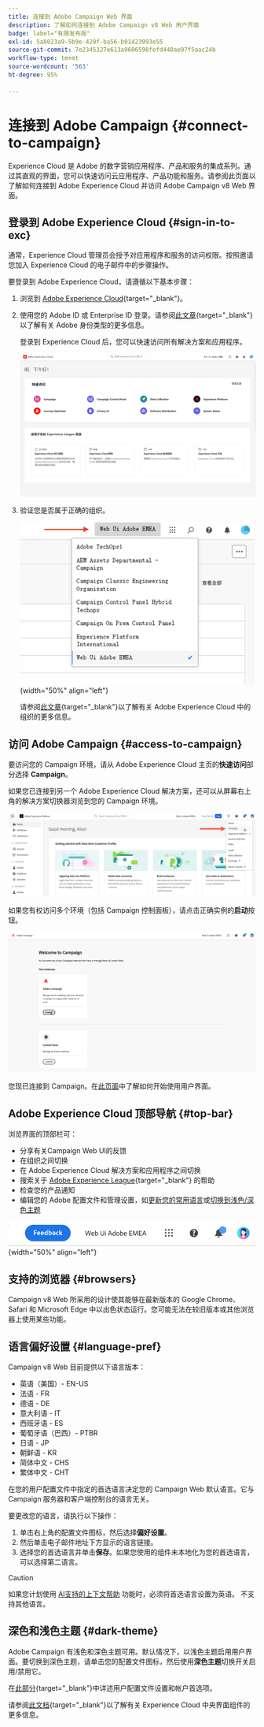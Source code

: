 ```yaml
---
title: 连接到 Adobe Campaign Web 界面
description: 了解如何连接到 Adobe Campaign v8 Web 用户界面
badge: label="有限发布版"
exl-id: 5a8023a9-5b9e-429f-ba56-b01423993e55
source-git-commit: 7e2345327e613a9606598fefd440ae97f5aac24b
workflow-type: tm+mt
source-wordcount: '563'
ht-degree: 95%

---
```


# 连接到 Adobe Campaign {#connect-to-campaign}

Experience Cloud 是 Adobe 的数字营销应用程序、产品和服务的集成系列。通过其直观的界面，您可以快速访问云应用程序、产品功能和服务。请参阅此页面以了解如何连接到 Adobe Experience Cloud 并访问 Adobe Campaign v8 Web 界面。

## 登录到 Adobe Experience Cloud {#sign-in-to-exc}

通常，Experience Cloud 管理员会授予对应用程序和服务的访问权限。按照邀请您加入 Experience Cloud 的电子邮件中的步骤操作。

要登录到 Adobe Experience Cloud，请遵循以下基本步骤：

1. 浏览到 [Adobe Experience Cloud](https://experience.adobe.com/){target="_blank"}。

1. 使用您的 Adobe ID 或 Enterprise ID 登录。请参阅[此文章](https://helpx.adobe.com/cn/enterprise/using/identity.html){target="_blank"}以了解有关 Adobe 身份类型的更多信息。

   登录到 Experience Cloud 后，您可以快速访问所有解决方案和应用程序。

   ![](assets/exc-home.png)

1. 验证您是否属于正确的组织。

   ![](assets/exc-orgs.png){width="50%" align="left"}

   请参阅[此文章](https://experienceleague.adobe.com/docs/core-services/interface/administration/organizations.html?lang=zh-Hans){target="_blank"}以了解有关 Adobe Experience Cloud 中的组织的更多信息。


## 访问 Adobe Campaign {#access-to-campaign}

要访问您的 Campaign 环境，请从 Adobe Experience Cloud 主页的&#x200B;**快速访问**&#x200B;部分选择 **Campaign**。

如果您已连接到另一个 Adobe Experience Cloud 解决方案，还可以从屏幕右上角的解决方案切换器浏览到您的 Campaign 环境。

![](assets/solution-switcher.png)

如果您有权访问多个环境（包括 Campaign 控制面板），请点击正确实例的&#x200B;**启动**&#x200B;按钮。

![](assets/launch-campaign.png)

您现已连接到 Campaign。在[此页面](user-interface.md)中了解如何开始使用用户界面。

## Adobe Experience Cloud 顶部导航 {#top-bar}

浏览界面的顶部栏可：

* 分享有关Campaign Web UI的反馈
* 在组织之间切换
* 在 Adobe Experience Cloud 解决方案和应用程序之间切换
* 搜索关于 [Adobe Experience League](https://experienceleague.adobe.com/docs/){target="_blank"} 的帮助
* 检查您的产品通知
* 编辑您的 Adobe 配置文件和管理设置，如[更新您的常用语言](#language-pref)或[切换到浅色/深色主题](#dark-theme)

![](assets/do-not-localize/unified-shell.png){width="50%" align="left"}

## 支持的浏览器 {#browsers}

Campaign v8 Web 所采用的设计使其能够在最新版本的 Google Chrome、Safari 和 Microsoft Edge 中以出色状态运行。您可能无法在较旧版本或其他浏览器上使用某些功能。

## 语言偏好设置 {#language-pref}

Campaign v8 Web 目前提供以下语言版本：

* 英语（美国）- EN-US
* 法语 - FR
* 德语 - DE
* 意大利语 - IT
* 西班牙语 - ES
* 葡萄牙语（巴西）- PTBR
* 日语 - JP
* 朝鲜语 - KR
* 简体中文 - CHS
* 繁体中文 - CHT


在您的用户配置文件中指定的首选语言决定您的 Campaign Web 默认语言。它与 Campaign 服务器和客户端控制台的语言无关。

要更改您的语言，请执行以下操作：

1. 单击右上角的配置文件图标，然后选择&#x200B;**偏好设置**。
1. 然后单击电子邮件地址下方显示的语言链接。
1. 选择您的首选语言并单击&#x200B;**保存**。如果您使用的组件未本地化为您的首选语言，可以选择第二语言。

>[!CAUTION]
>
>如果您计划使用 [AI支持的上下文帮助](using-ai.md) 功能时，必须将首选语言设置为英语。 不支持其他语言。
>


## 深色和浅色主题 {#dark-theme}

Adobe Campaign 有浅色和深色主题可用。默认情况下，以浅色主题启用用户界面。要切换到深色主题，请单击您的配置文件图标，然后使用&#x200B;**深色主题**&#x200B;切换开关启用/禁用它。

在[此部分](https://experienceleague.adobe.com/docs/core-services/interface/experience-cloud.html?lang=zh-Hans#preferences){target="_blank"}中详述用户配置文件设置和帐户首选项。

请参阅[此文档](https://experienceleague.adobe.com/docs/core-services/interface/experience-cloud.html?lang=zh-Hans){target="_blank"}以了解有关 Experience Cloud 中央界面组件的更多信息。
